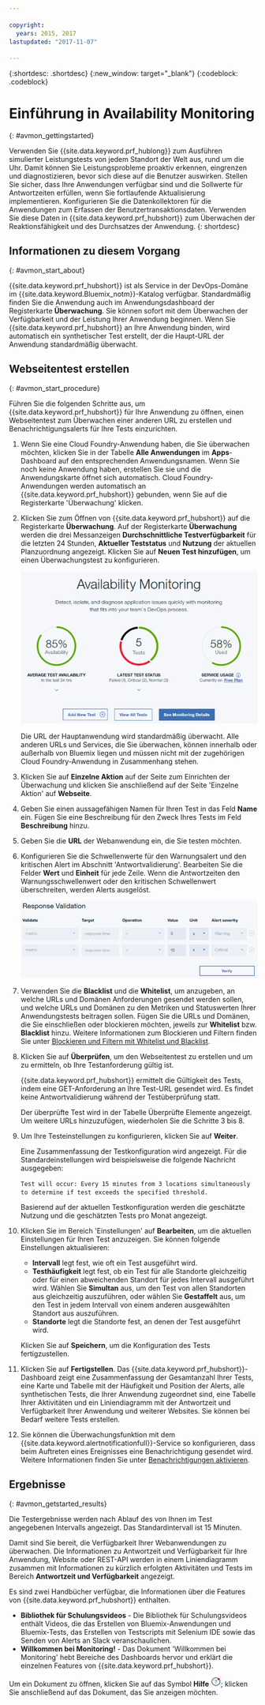 ```yaml
---

copyright:
  years: 2015, 2017
lastupdated: "2017-11-07"

---
```


{:shortdesc: .shortdesc}
{:new_window: target="_blank"}
{:codeblock: .codeblock}

# Einführung in Availability Monitoring
{: #avmon_gettingstarted}

Verwenden Sie {{site.data.keyword.prf_hublong}} zum Ausführen simulierter Leistungstests von jedem Standort der Welt aus, rund um die Uhr. Damit können Sie Leistungsprobleme proaktiv erkennen, eingrenzen und diagnostizieren, bevor sich diese auf die Benutzer auswirken. Stellen Sie sicher, dass Ihre Anwendungen verfügbar sind und die Sollwerte für Antwortzeiten erfüllen, wenn Sie fortlaufende Aktualisierung implementieren. Konfigurieren Sie die Datenkollektoren für die Anwendungen zum Erfassen der Benutzertransaktionsdaten. Verwenden Sie diese Daten in {{site.data.keyword.prf_hubshort}} zum Überwachen der Reaktionsfähigkeit und des Durchsatzes der Anwendung.
{: shortdesc}

## Informationen zu diesem Vorgang
{: #avmon_start_about}

{{site.data.keyword.prf_hubshort}} ist als Service in der DevOps-Domäne im {{site.data.keyword.Bluemix_notm}}-Katalog verfügbar. Standardmäßig finden Sie die Anwendung auch im Anwendungsdashboard der Registerkarte **Überwachung**. Sie können sofort mit dem Überwachen der Verfügbarkeit und der Leistung Ihrer Anwendung beginnen. Wenn Sie {{site.data.keyword.prf_hubshort}} an Ihre Anwendung binden, wird automatisch ein synthetischer Test erstellt, der die Haupt-URL der Anwendung standardmäßig überwacht.

## Webseitentest erstellen
{: #avmon_start_procedure}

Führen Sie die folgenden Schritte aus, um {{site.data.keyword.prf_hubshort}} für Ihre Anwendung zu öffnen, einen Webseitentest zum Überwachen einer anderen URL zu erstellen und Benachrichtigungsalerts für Ihre Tests einzurichten.

1.  Wenn Sie eine Cloud Foundry-Anwendung haben, die Sie überwachen möchten, klicken Sie in der Tabelle **Alle Anwendungen** im **Apps**-Dashboard auf den entsprechenden Anwendungsnamen. Wenn Sie noch keine Anwendung haben, erstellen Sie sie und die Anwendungskarte öffnet sich automatisch. Cloud Foundry-Anwendungen werden automatisch an {{site.data.keyword.prf_hubshort}} gebunden, wenn Sie auf die Registerkarte 'Überwachung' klicken.
2.  Klicken Sie zum Öffnen von {{site.data.keyword.prf_hubshort}} auf die Registerkarte **Überwachung**. Auf der Registerkarte **Überwachung** werden die drei Messanzeigen **Durchschnittliche Testverfügbarkeit** für die letzten 24 Stunden, **Aktueller Teststatus** und **Nutzung** der aktuellen Planzuordnung angezeigt. Klicken Sie auf **Neuen Test hinzufügen**, um einen Überwachungstest zu konfigurieren.

    ![Registerkarte 'Availability Monitoring'](images/avmon_tab.png)

    Die URL der Hauptanwendung wird standardmäßig überwacht. Alle anderen URLs und Services, die Sie überwachen, können innerhalb oder außerhalb von Bluemix liegen und müssen nicht mit der zugehörigen Cloud Foundry-Anwendung in Zusammenhang stehen.

3.  Klicken Sie auf **Einzelne Aktion** auf der Seite zum Einrichten der Überwachung und klicken Sie anschließend auf der Seite 'Einzelne Aktion' auf **Webseite**.
4.  Geben Sie einen aussagefähigen Namen für Ihren Test in das Feld **Name** ein. Fügen Sie eine Beschreibung für den Zweck Ihres Tests im Feld **Beschreibung** hinzu.
5.  Geben Sie die **URL** der Webanwendung ein, die Sie testen möchten.
6.  Konfigurieren Sie die Schwellenwerte für den Warnungsalert und den kritischen Alert im Abschnitt 'Antwortvalidierung'. Bearbeiten Sie die Felder **Wert** und **Einheit** für jede Zeile. Wenn die Antwortzeiten den Warnungsschwellenwert oder den kritischen Schwellenwert überschreiten, werden Alerts ausgelöst.

    ![Abschnitt 'Antwortvalidierung' mit Standardwarnung und kritischen Schwellenwerten](images/avmon_webpage_resp_val.png)

7.  Verwenden Sie die **Blacklist** und die **Whitelist**, um anzugeben, an welche URLs und Domänen Anforderungen gesendet werden sollen, und welche URLs und Domänen zu den Metriken und Statuswerten Ihrer Anwendungstests beitragen sollen. Fügen Sie die URLs und Domänen, die Sie einschließen oder blockieren möchten, jeweils zur **Whitelist** bzw. **Blacklist** hinzu. Weitere Informationen zum Blockieren und Filtern finden Sie unter [Blockieren und Filtern mit Whitelist und Blacklist](avmon_whitelist_blacklist.html "Verwenden Sie die Whitelist und Blacklist, um festzulegen, an welche Ressourcen Anfragen gesendet werden sollen, und welche Ressourcen mit ihren Daten zu den Metriken und Statuswerten der Anwendungstests beitragen sollen. Whitelist und Blacklist sind nur für Tests von Webseiten und des scriptgesteuerten Verhaltens verfügbar.").
8.  Klicken Sie auf **Überprüfen**, um den Webseitentest zu erstellen und um zu ermitteln, ob Ihre Testanforderung gültig ist.

    {{site.data.keyword.prf_hubshort}} ermittelt die Gültigkeit des Tests, indem eine GET-Anforderung an Ihre Test-URL gesendet wird. Es findet keine Antwortvalidierung während der Testüberprüfung statt.

    Der überprüfte Test wird in der Tabelle Überprüfte Elemente angezeigt. Um weitere URLs hinzuzufügen, wiederholen Sie die Schritte 3 bis 8.

9.  Um Ihre Testeinstellungen zu konfigurieren, klicken Sie auf **Weiter**.

    Eine Zusammenfassung der Testkonfiguration wird angezeigt. Für die Standardeinstellungen wird beispielsweise die folgende Nachricht ausgegeben:

    `Test will occur: Every 15 minutes from 3 locations simultaneously to determine if test exceeds the specified threshold.`

    Basierend auf der aktuellen Testkonfiguration werden die geschätzte Nutzung und die geschätzten Tests pro Monat angezeigt.

10. Klicken Sie im Bereich 'Einstellungen' auf **Bearbeiten**, um die aktuellen Einstellungen für Ihren Test anzuzeigen. Sie können folgende Einstellungen aktualisieren:
    - **Intervall** legt fest, wie oft ein Test ausgeführt wird.
    - **Testhäufigkeit** legt fest, ob ein Test für alle Standorte gleichzeitig oder für einen abweichenden Standort für jedes Intervall ausgeführt wird. Wählen Sie **Simultan** aus, um den Test von allen Standorten aus gleichzeitig auszuführen, oder wählen Sie **Gestaffelt** aus, um den Test in jedem Intervall von einem anderen ausgewählten Standort aus auszuführen.
    - **Standorte** legt die Standorte fest, an denen der Test ausgeführt wird.

    Klicken Sie auf **Speichern**, um die Konfiguration des Tests fertigzustellen.

11. Klicken Sie auf **Fertigstellen**. Das {{site.data.keyword.prf_hubshort}}-Dashboard zeigt eine Zusammenfassung der Gesamtanzahl Ihrer Tests, eine Karte und Tabelle mit der Häufigkeit und Position der Alerts, alle synthetischen Tests, die Ihrer Anwendung zugeordnet sind, eine Tabelle Ihrer Aktivitäten und ein Liniendiagramm mit der Antwortzeit und Verfügbarkeit Ihrer Anwendung und weiterer Websites. Sie können bei Bedarf weitere Tests erstellen.
12. Sie können die Überwachungsfunktion mit dem {{site.data.keyword.alertnotificationfull}}-Service so konfigurieren, dass beim Auftreten eines Ereignisses eine Benachrichtigung gesendet wird. Weitere Informationen finden Sie unter [Benachrichtigungen aktivieren](avmon_notifications.html "Sie können die Überwachungsfunktion so konfigurieren, dass beim Auftreten eines Ereignisses eine Benachrichtigung gesendet wird.").

## Ergebnisse
{: #avmon_getstarted_results}

Die Testergebnisse werden nach Ablauf des von Ihnen im Test angegebenen Intervalls angezeigt. Das Standardintervall ist 15 Minuten.

Damit sind Sie bereit, die Verfügbarkeit Ihrer Webanwendungen zu überwachen. Die Informationen zu Antwortzeit und Verfügbarkeit für Ihre Anwendung, Website oder REST-API werden in einem Liniendiagramm zusammen mit Informationen zu kürzlich erfolgten Aktivitäten und Tests im Bereich **Antwortzeit und Verfügbarkeit** angezeigt.

Es sind zwei Handbücher verfügbar, die Informationen über die Features von
{{site.data.keyword.prf_hubshort}} enthalten.

 - **Bibliothek für Schulungsvideos** - Die Bibliothek für Schulungsvideos enthält Videos, die das Erstellen von Bluemix-Anwendungen und Bluemix-Tests, das Erstellen von Testscripts mit Selenium IDE sowie das Senden von Alerts an Slack veranschaulichen.
 - **Willkommen bei Monitoring!** - Das Dokument 'Willkommen bei Monitoring' hebt Bereiche des Dashboards hervor und erklärt die einzelnen Features von {{site.data.keyword.prf_hubshort}}.

Um ein Dokument zu öffnen, klicken Sie auf das Symbol **Hilfe** ![Hilfesymbol](images/help_icn_white_sml.jpg); klicken Sie anschließend auf das Dokument, das Sie anzeigen möchten.
